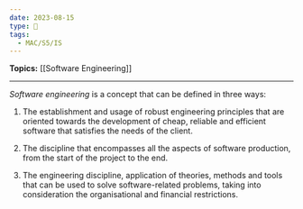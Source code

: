 ```yaml
---
date: 2023-08-15
type: 🧠
tags:
  - MAC/S5/IS
---
```


**Topics:** [[Software Engineering]]

---

_Software engineering_ is a concept that can be defined in three ways:

1. The establishment and usage of robust engineering principles that are oriented towards the development of cheap, reliable and efficient software that satisfies the needs of the client.

2. The discipline that encompasses all the aspects of software production, from the start of the project to the end.

3. The engineering discipline, application of theories, methods and tools that can be used to solve software-related problems, taking into consideration the organisational and financial restrictions.
